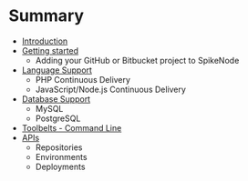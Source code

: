 # Summary

* [Introduction](README.md)
* [Getting started](getting_started.md)
   * Adding your GitHub or Bitbucket project to SpikeNode
* [Language Support](language_support.md)
   * PHP Continuous Delivery
   * JavaScript/Node.js Continuous Delivery
* [Database Support](database_support.md)
   * MySQL
   * PostgreSQL
* [Toolbelts - Command Line](toolbelts_-_command_line.md)
* [APIs](apis.md)
   * Repositories
   * Environments
   * Deployments

